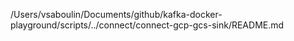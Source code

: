 /Users/vsaboulin/Documents/github/kafka-docker-playground/scripts/../connect/connect-gcp-gcs-sink/README.md